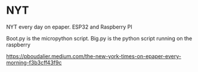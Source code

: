 # NYT
NYT every day on epaper. ESP32 and Raspberry PI

Boot.py is the micropython script. Big.py is the python script running on the raspberry 


https://pboudalier.medium.com/the-new-york-times-on-epaper-every-morning-f3b3cff43f9c
